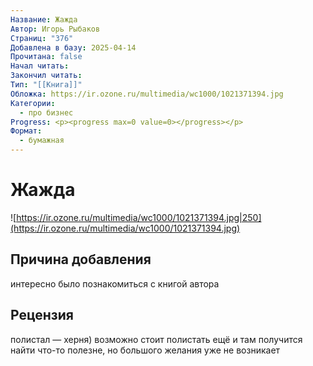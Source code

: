 ```yaml
---
Название: Жажда
Автор: Игорь Рыбаков
Страниц: "376"
Добавлена в базу: 2025-04-14
Прочитана: false
Начал читать: 
Закончил читать: 
Тип: "[[Книга]]"
Обложка: https://ir.ozone.ru/multimedia/wc1000/1021371394.jpg
Категории:
  - про бизнес
Progress: <p><progress max=0 value=0></progress></p>
Формат:
  - бумажная
---
```

# Жажда

![https://ir.ozone.ru/multimedia/wc1000/1021371394.jpg|250](https://ir.ozone.ru/multimedia/wc1000/1021371394.jpg)

## Причина добавления

интересно было познакомиться с книгой автора

## Рецензия

полистал — херня) возможно стоит полистать ещё и там получится найти что-то полезне, но большого желания уже не возникает